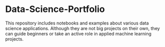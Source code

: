 # Data-Science-Portfolio

This repository includes notebooks and examples about various data science applications.
Although they are not big projects on their own, they can guide beginners or take an active role in applied machine learning projects.
